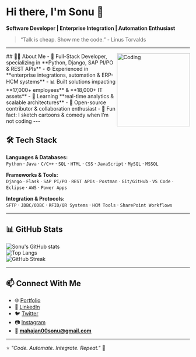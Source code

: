# Hi there, I'm Sonu 👋  
**Software Developer | Enterprise Integration | Automation Enthusiast**
> “Talk is cheap. Show me the code.” - Linus Torvalds
---
<img align="right" alt="Coding" width="200" src="https://i.pinimg.com/originals/e4/26/70/e426702edf874b181aced1e2fa5c6cde.gif" />
## 👨‍💻 About Me  
- 💼 Full-Stack Developer, specializing in **Python, Django, SAP PI/PO & REST APIs**  
- ⚙️ Experienced in **enterprise integrations, automation & ERP-HCM systems**  
- 📊 Built solutions impacting **17,000+ employees** & **18,000+ IT assets**  
- 🌱 Learning **real-time analytics & scalable architectures**  
- 🤝 Open-source contributor & collaboration enthusiast  
- 🎨 Fun fact: I sketch cartoons & comedy when I’m not coding  
---

## 🛠️ Tech Stack

**Languages & Databases:**  
`Python` · `Java` · `C/C++` · `SQL` · `HTML` · `CSS` · `JavaScript` · `MySQL` · `MSSQL`  

**Frameworks & Tools:**  
`Django` · `Flask` · `SAP PI/PO` · `REST APIs` · `Postman` · `Git/GitHub` · `VS Code` · `Eclipse` · `AWS` · `Power Apps`  

**Integration & Protocols:**  
`SFTP` · `JDBC/ODBC` · `RFID/QR Systems` · `HCM Tools` · `SharePoint Workflows`  

---

## 📊 GitHub Stats  

![Sonu's GitHub stats](https://github-readme-stats.vercel.app/api?username=sonumahajan&count_private=true&show_icons=true&theme=tokyonight)  
![Top Langs](https://github-readme-stats.vercel.app/api/top-langs/?username=sonumahajan&layout=compact&theme=tokyonight)  
![GitHub Streak](https://github-readme-streak-stats.herokuapp.com/?user=sonumahajan&theme=tokyonight)  

---

## 📫 Connect With Me  
- 🌐 [Portfolio](https://sonumahajan.github.io/)  
- 💼 [LinkedIn](https://www.linkedin.com/in/sonu-kumar-901881192)  
- 🐦 [Twitter](https://twitter.com/the_sonu_0)  
- 📷 [Instagram](https://www.instagram.com/the_sonu_0)  
- 📧 **mahajan00sonu@gmail.com**  

---

⭐️ *"Code. Automate. Integrate. Repeat."* 🚀  
